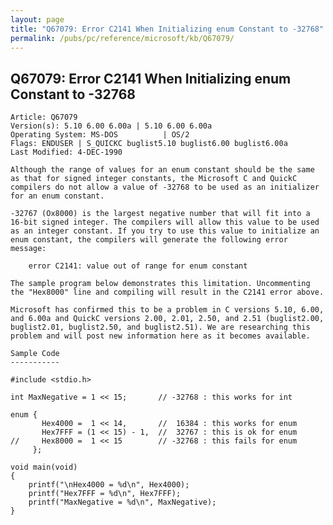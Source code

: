 ```yaml
---
layout: page
title: "Q67079: Error C2141 When Initializing enum Constant to -32768"
permalink: /pubs/pc/reference/microsoft/kb/Q67079/
---
```


## Q67079: Error C2141 When Initializing enum Constant to -32768

	Article: Q67079
	Version(s): 5.10 6.00 6.00a | 5.10 6.00 6.00a
	Operating System: MS-DOS          | OS/2
	Flags: ENDUSER | S_QUICKC buglist5.10 buglist6.00 buglist6.00a
	Last Modified: 4-DEC-1990
	
	Although the range of values for an enum constant should be the same
	as that for signed integer constants, the Microsoft C and QuickC
	compilers do not allow a value of -32768 to be used as an initializer
	for an enum constant.
	
	-32767 (Ox8000) is the largest negative number that will fit into a
	16-bit signed integer. The compilers will allow this value to be used
	as an integer constant. If you try to use this value to initialize an
	enum constant, the compilers will generate the following error
	message:
	
	    error C2141: value out of range for enum constant
	
	The sample program below demonstrates this limitation. Uncommenting
	the "Hex8000" line and compiling will result in the C2141 error above.
	
	Microsoft has confirmed this to be a problem in C versions 5.10, 6.00,
	and 6.00a and QuickC versions 2.00, 2.01, 2.50, and 2.51 (buglist2.00,
	buglist2.01, buglist2.50, and buglist2.51). We are researching this
	problem and will post new information here as it becomes available.
	
	Sample Code
	-----------
	
	#include <stdio.h>
	
	int MaxNegative = 1 << 15;       // -32768 : this works for int
	
	enum {
	       Hex4000 =  1 << 14,       //  16384 : this works for enum
	       Hex7FFF = (1 << 15) - 1,  //  32767 : this is ok for enum
	//     Hex8000 =  1 << 15        // -32768 : this fails for enum
	     };
	
	void main(void)
	{
	    printf("\nHex4000 = %d\n", Hex4000);
	    printf("Hex7FFF = %d\n", Hex7FFF);
	    printf("MaxNegative = %d\n", MaxNegative);
	}
